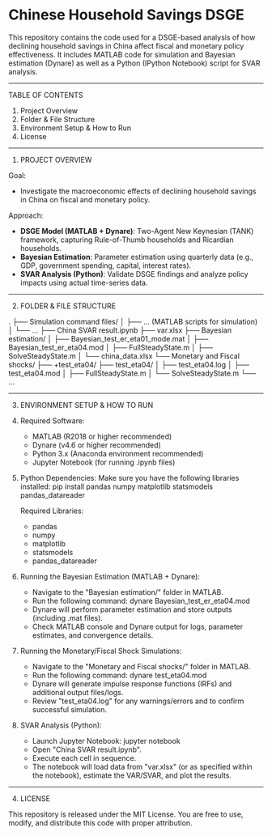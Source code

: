 # Chinese Household Savings DSGE

This repository contains the code used for a DSGE-based analysis of how declining household savings in China affect fiscal and monetary policy effectiveness. It includes MATLAB code for simulation and Bayesian estimation (Dynare) as well as a Python (IPython Notebook) script for SVAR analysis.

--------------------------------
TABLE OF CONTENTS
1. Project Overview
2. Folder & File Structure
3. Environment Setup & How to Run
4. License

--------------------------------
1. PROJECT OVERVIEW

Goal:
- Investigate the macroeconomic effects of declining household savings in China on fiscal and monetary policy.

Approach:
- **DSGE Model (MATLAB + Dynare)**: Two-Agent New Keynesian (TANK) framework, capturing Rule-of-Thumb households and Ricardian households.
- **Bayesian Estimation**: Parameter estimation using quarterly data (e.g., GDP, government spending, capital, interest rates).
- **SVAR Analysis (Python)**: Validate DSGE findings and analyze policy impacts using actual time-series data.

--------------------------------
2. FOLDER & FILE STRUCTURE

.
├── Simulation command files/
│   ├── ... (MATLAB scripts for simulation)
│   └── ...
├── China SVAR result.ipynb
├── var.xlsx
├── Bayesian estimation/
│   ├── Bayesian_test_er_eta01_mode.mat
│   ├── Bayesian_test_er_eta04.mod
│   ├── FullSteadyState.m
│   ├── SolveSteadyState.m
│   └── china_data.xlsx
└── Monetary and Fiscal shocks/
    ├── +test_eta04/
    ├── test_eta04/
    │   ├── test_eta04.log
    │   ├── test_eta04.mod
    │   ├── FullSteadyState.m
    │   └── SolveSteadyState.m
    └── ...

--------------------------------
3. ENVIRONMENT SETUP & HOW TO RUN

1. Required Software:
   - MATLAB (R2018 or higher recommended)
   - Dynare (v4.6 or higher recommended)
   - Python 3.x (Anaconda environment recommended)
   - Jupyter Notebook (for running .ipynb files)

2. Python Dependencies:
   Make sure you have the following libraries installed:
       pip install pandas numpy matplotlib statsmodels pandas_datareader

   Required Libraries:
   - pandas
   - numpy
   - matplotlib
   - statsmodels
   - pandas_datareader

3. Running the Bayesian Estimation (MATLAB + Dynare):
   - Navigate to the "Bayesian estimation/" folder in MATLAB.
   - Run the following command:
         dynare Bayesian_test_er_eta04.mod
   - Dynare will perform parameter estimation and store outputs (including .mat files).
   - Check MATLAB console and Dynare output for logs, parameter estimates, and convergence details.

4. Running the Monetary/Fiscal Shock Simulations:
   - Navigate to the "Monetary and Fiscal shocks/" folder in MATLAB.
   - Run the following command:
         dynare test_eta04.mod
   - Dynare will generate impulse response functions (IRFs) and additional output files/logs.
   - Review "test_eta04.log" for any warnings/errors and to confirm successful simulation.

5. SVAR Analysis (Python):
   - Launch Jupyter Notebook:
         jupyter notebook
   - Open "China SVAR result.ipynb".
   - Execute each cell in sequence.
   - The notebook will load data from "var.xlsx" (or as specified within the notebook), estimate the VAR/SVAR, and plot the results.

--------------------------------
4. LICENSE

This repository is released under the MIT License.
You are free to use, modify, and distribute this code with proper attribution.
